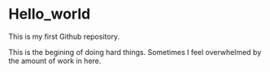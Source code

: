 # Hello_world

This is my first Github repository.

This is the begining of doing hard things. Sometimes I feel overwhelmed by the amount of work in here.
